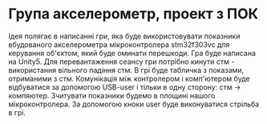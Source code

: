 # Група акселерометр, проект з ПОК
Ідея полягає в написанні гри, яка буде використовувати показники вбудованого акселерометра мікроконтролера stm32f303vc для керування об'єктом, який буде оминати перешкоди. Гра буде написана на Unity5. Для перевантаження сеансу гри потрібно кинути стм - використання вільного падіння стм. В грі буде табличка з показами, отриманими з стм. Комунікація між контролером і комп'ютером буде відбуватися за допомогою USB-user і тільки в одну сторону: стм -> компяютер. Зчитувати показники будемо в площині нашого мікроконтролера. За допомогою кноки user буде виконуватися стрільба в грі.

